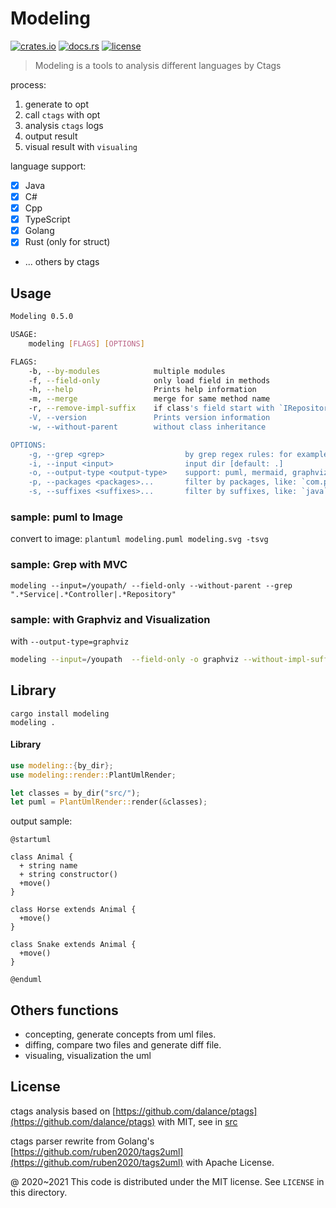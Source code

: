# Modeling

[![crates.io](https://meritbadge.herokuapp.com/modeling)](https://crates.io/crates/modeling)
[![docs.rs](https://docs.rs/modeling/badge.svg)](https://docs.rs/modeling/)
[![license](https://img.shields.io/crates/l/modeling)](https://github.com/inherd/modeling/blob/master/LICENSE)

> Modeling is a tools to analysis different languages by Ctags

process:

1. generate to opt
2. call `ctags` with opt
3. analysis `ctags` logs
4. output result
5. visual result with `visualing`

language support:

 - [x] Java
 - [x] C#
 - [x] Cpp
 - [x] TypeScript
 - [x] Golang
 - [x] Rust (only for struct)
 - ... others by ctags

## Usage

```bash
Modeling 0.5.0

USAGE:
    modeling [FLAGS] [OPTIONS]

FLAGS:
    -b, --by-modules            multiple modules
    -f, --field-only            only load field in methods
    -h, --help                  Prints help information
    -m, --merge                 merge for same method name
    -r, --remove-impl-suffix    if class's field start with `IRepository` will become `Repository`
    -V, --version               Prints version information
    -w, --without-parent        without class inheritance

OPTIONS:
    -g, --grep <grep>                  by grep regex rules: for example: [default: ]
    -i, --input <input>                input dir [default: .]
    -o, --output-type <output-type>    support: puml, mermaid, graphviz with json [default: puml]
    -p, --packages <packages>...       filter by packages, like: `com.phodal.modeling`
    -s, --suffixes <suffixes>...       filter by suffixes, like: `java` for .java file
```

### sample: puml to Image

convert to image: `plantuml modeling.puml modeling.svg -tsvg`

### sample: Grep with MVC

```
modeling --input=/youpath/ --field-only --without-parent --grep ".*Service|.*Controller|.*Repository"
```

### sample: with Graphviz and Visualization

with `--output-type=graphviz`

```bash
modeling --input=/youpath  --field-only -o graphviz --without-impl-suffix
```

## Library

```
cargo install modeling
modeling .
```

#### Library

```rust
use modeling::{by_dir};
use modeling::render::PlantUmlRender;

let classes = by_dir("src/");
let puml = PlantUmlRender::render(&classes);
```

output sample:

```puml
@startuml

class Animal {
  + string name
  + string constructor()
  +move()
}

class Horse extends Animal {
  +move()
}

class Snake extends Animal {
  +move()
}

@enduml
```

## Others functions

 - concepting, generate concepts from uml files.
 - diffing, compare two files and generate diff file.
 - visualing, visualization the uml

License
---

ctags analysis based on [https://github.com/dalance/ptags](https://github.com/dalance/ptags) with MIT, see in [src](plugins/coco_struct_analysis/src)

ctags parser rewrite from Golang's [https://github.com/ruben2020/tags2uml](https://github.com/ruben2020/tags2uml) with Apache License.

@ 2020~2021 This code is distributed under the MIT license. See `LICENSE` in this directory.

